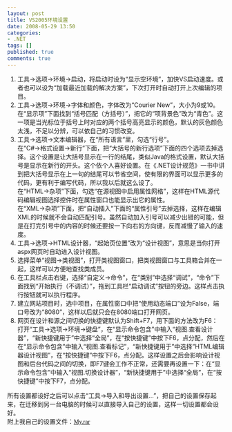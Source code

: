 ```yaml
---
layout: post
title: VS2005环境设置
date: 2008-05-29 13:50
categories:
- .NET
tags: []
published: true
comments: true
---
```

<p><ol>
    <li>工具-&gt;选项-&gt;环境-&gt;启动，将启动时设为&#8220;显示空环境&#8221;，加快VS启动速度。或者也可以设为&#8220;加载最近加载的解决方案&#8221;，下次打开时自动打开上次编辑的项目。<br />
    </li><li>工具-&gt;选项-&gt;环境-&gt;字体和颜色，字体改为&#8220;Courier New&#8221;，大小为9或10。<br />
    在&#8220;显示项&#8221;下面找到&#8220;括号匹配（方括号）&#8221;，把它的&#8220;项背景色&#8221;改为&#8220;青色&#8221;。这一项是当光标位于括号上时对应的两个括号高亮显示的颜色，默认的灰色颜色太浅，不足以分辨，可以依自己的习惯改变。<br />
    </li><li>工具-&gt;选项-&gt;文本编辑器，在&#8220;所有语言&#8221;里，勾选&#8220;行号&#8221;。<br />
    在&#8220;C#-&gt;格式设置-&gt;新行&#8221;下面，把&#8220;大括号的新行选项&#8221;下面的四个选项去掉选择。这个设置是让大括号显示在一行的结尾，类似Java的格式设置，默认大括号是显示在新行的开头。这个依个人喜好设置。在《.NET设计规范》一书中讲到把大括号显示在上一句的结尾可以节省空间，使有限的界面可以显示更多的代码，更有利于编写代码，所以我以后就这么设了。<br />
    在&#8220;HTML-&gt;杂项&#8221;下面，勾选&#8220;在源视图中启用属性网格&#8221;，这样在HTML源代码编辑视图选择控件时在属性窗口也能显示出它的属性。<br />
    在&#8220;XML-&gt;杂项&#8221;下面，把&#8220;自动插入&#8221;下面的&#8220;属性引号&#8221;去掉选择，这样在编辑XML的时候就不会自动匹配引号。虽然自动加入引号可以减少出错的可能，但是在打完引号中的内容的时候还要按一下向右的方向键，反而减慢了输入的速度。<br />
    </li><li>工具-&gt;选项-&gt;HTML设计器，&#8220;起始页位置&#8221;改为&#8220;设计视图&#8221;，意思是当你打开aspx网页时自动进入设计视图。<br />
    </li><li>选择菜单&#8220;视图-&gt;类视图&#8221;，打开类视图窗口，把类视图窗口与工具箱合并在一起，这样可以方便地查找类成员。<br />
    </li><li>在工具栏点击右键，选择&#8220;自定义-&gt;命令&#8221;，在&#8220;类别&#8221;中选择&#8220;调试&#8221;，&#8220;命令&#8221;下面找到&#8220;开始执行（不调试）&#8221;，拖到工具栏&#8220;启动调试&#8221;按钮的旁边。这样点击执行按钮就可以执行程序。<br />
    </li><li>建立网站项目时，选中项目，在属性窗口中把&#8220;使用动态端口&#8221;设为False，端口号改为&#8220;8080&#8221;，这样以后就只会在8080端口打开网页。<br />
    </li><li>网页在设计和源之间切换的快捷键默认为Shift+F7，用下面的方法改为F6：<br />
    打开&#8220;工具-&gt;选项-&gt;环境-&gt;键盘&#8221;，在&#8220;显示命令包含&#8221;中输入&#8220;视图.查看设计器&#8221;，&#8220;新快捷键用于&#8221;中选择&#8220;全局&#8221;，在&#8220;按快捷键&#8221;中按下F6，点分配，然后在在&#8220;显示命令包含&#8221;中输入&#8220;视图.查看标记&#8221;，&#8220;新快捷键用于&#8221;中选择&#8221;HTML编辑器设计视图&#8221;，在&#8220;按快捷键&#8221;中按下F6，点分配。这样设置之后会影响设计视图和后台代码之间的切换，即F7键会工作不正常，还需要再设置一下：在&#8220;显示命令包含&#8221;中输入&#8220;视图.切换设计器&#8221;，&#8220;新快捷键用于&#8221;中选择&#8220;全局&#8221;，在&#8220;按快捷键&#8221;中按下F7，点分配。 </li>
</ol>
<p>所有设置都设好之后可以点击&#8220;工具-&gt;导入和导出设置...&#8221;，把自己的设置保存起来，在迁移到另一台电脑的时候可以直接导入自己的设置，这样一切设置都会设好。<br />
附上我自己的设置文件：<font face="Verdana"><a href="/Files/phaibin/My.rar"><font face="Verdana">My.rar</font></a></font></p></p>
